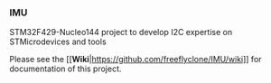 ### IMU
STM32F429-Nucleo144 project to develop I2C expertise on STMicrodevices and tools

Please see the [[**Wiki**|https://github.com/freeflyclone/IMU/wiki]] for documentation of this project.
